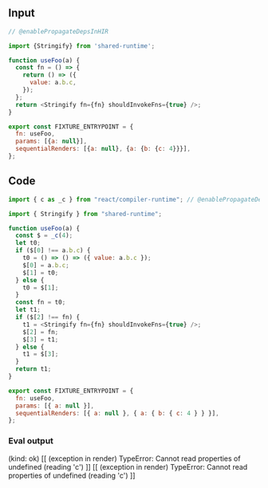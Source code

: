 
## Input

```javascript
// @enablePropagateDepsInHIR

import {Stringify} from 'shared-runtime';

function useFoo(a) {
  const fn = () => {
    return () => ({
      value: a.b.c,
    });
  };
  return <Stringify fn={fn} shouldInvokeFns={true} />;
}

export const FIXTURE_ENTRYPOINT = {
  fn: useFoo,
  params: [{a: null}],
  sequentialRenders: [{a: null}, {a: {b: {c: 4}}}],
};

```

## Code

```javascript
import { c as _c } from "react/compiler-runtime"; // @enablePropagateDepsInHIR

import { Stringify } from "shared-runtime";

function useFoo(a) {
  const $ = _c(4);
  let t0;
  if ($[0] !== a.b.c) {
    t0 = () => () => ({ value: a.b.c });
    $[0] = a.b.c;
    $[1] = t0;
  } else {
    t0 = $[1];
  }
  const fn = t0;
  let t1;
  if ($[2] !== fn) {
    t1 = <Stringify fn={fn} shouldInvokeFns={true} />;
    $[2] = fn;
    $[3] = t1;
  } else {
    t1 = $[3];
  }
  return t1;
}

export const FIXTURE_ENTRYPOINT = {
  fn: useFoo,
  params: [{ a: null }],
  sequentialRenders: [{ a: null }, { a: { b: { c: 4 } } }],
};

```
      
### Eval output
(kind: ok) [[ (exception in render) TypeError: Cannot read properties of undefined (reading 'c') ]]
[[ (exception in render) TypeError: Cannot read properties of undefined (reading 'c') ]]